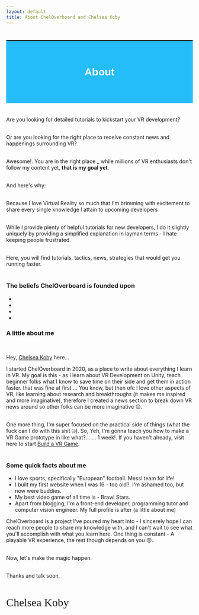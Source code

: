 ```yaml
---
layout: default
title: About ChelOverboard and Chelsea Koby
---
```

<h1 style="font-family: Montserrat, sans-serif; text-align: center; font-weight: 700; background-color: #24BCF9; padding: 68px; color: white; border-top: 2px solid black;">About</h1>
  <div class="container-xl align-items-center justify-content-center">
  <br>

<div class="container">
  <div class="row">
    <div class="col-lg-12">
Are you looking for detailed tutorials to kickstart your VR development?<br><br>

Or are you looking for the right place to receive constant news and happenings surrounding VR?<br><br>

Awesome!. You are in the right place _ while millions of VR enthusiasts don't follow my content yet, <b>that is my goal yet</b>.<br><br>

And here's why:<br><br>

Because I love Virtual Reality so much that I'm brimming with excitement to share every single knowledge I attain to upcoming developers
<br><br>

While I provide plenty of helpful tutorials for new developers, I do it slightly uniquely by providing a simplified explanation in layman terms - I hate keeping people frustrated. <br><br>


Here, you will find tutorials, tactics, news, strategies that would get you running faster. <br><br>


<h3>The beliefs ChelOverboard is founded upon</h3>
<ul>
  <li></li>
  <li></li>
  <li></li>
  <li></li>
</ul>



<h3>A little about me</h3><br>

Hey, <a href="">Chelsea Koby</a> here... <br>

I started ChelOverboard in 2020, as a place to write about everything I learn in VR. My goal is this - as I learn about VR Development on Unity, teach beginner folks what I know to save time on their side and get them in action faster. that was fine at first ... You know, but then ofc I love other aspects of VR, like learning about research and breakthroughs (it makes me inspired and more imaginative), therefore I created a news section to break down VR news around so other folks can be more imaginative 😌. <br><br>

One more thing, I'm super focused on the practical side of things (what the fuck can I do with this shit 🤐). So, Yeh, I'm gonna teach you how to make a VR Game prototype in like what?... ... 1 week!. If you haven't already, visit here to start <a href="">Build a VR Game</a>. <br><br>


<h3>Some quick facts about me </h3>
<ul>
  <li>I love sports, specifically "European" football. Messi team for life! </li>
  <li>I built my first website when I was 16 - too old?. I'm ashamed too, but now were buddies.</li>
  <li>My best video game of all time is - Brawl Stars. </li>
  <li>Apart from blogging, I'm a front-end developer, programming tutor and computer vision engineer. My full profile is after (a little about me)</li>
</ul>


ChelOverboard is a project I've poured my heart into - I sincerely hope I can reach more people to share my knowledge with, and I can't wait to see what you'll accomplish with what you learn here. One thing is constant - A playable VR experience, the rest though depends on you 🙃. <br><br>

Now, let's make the magic happen. <br><br>

Thanks and talk soon, <br><br>

<p style="font-size: 30px; font-family: cursive;">Chelsea Koby</p>

</div>

</div>
</div>